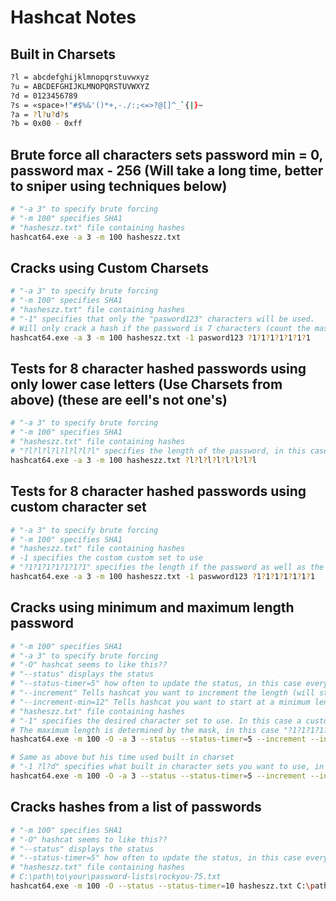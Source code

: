 Hashcat Notes
=============
Built in Charsets
-----------------
```bash
?l = abcdefghijklmnopqrstuvwxyz
?u = ABCDEFGHIJKLMNOPQRSTUVWXYZ
?d = 0123456789
?s = «space»!"#$%&'()*+,-./:;<=>?@[]^_`{|}~
?a = ?l?u?d?s
?b = 0x00 - 0xff
```
Brute force all characters sets password min = 0, password max - 256 (Will take a long time, better to sniper using techniques below)
-------------------------------------------------------------------------------------------------------------------------------------
```bash
# "-a 3" to specify brute forcing
# "-m 100" specifies SHA1
# "hasheszz.txt" file containing hashes
hashcat64.exe -a 3 -m 100 hasheszz.txt
```
Cracks using Custom Charsets
-------------------------
```bash
# "-a 3" to specify brute forcing
# "-m 100" specifies SHA1
# "hasheszz.txt" file containing hashes
# "-1" specifies that only the "pasword123" characters will be used.
# Will only crack a hash if the password is 7 characters (count the mask)
hashcat64.exe -a 3 -m 100 hasheszz.txt -1 pasword123 ?1?1?1?1?1?1?1
```
Tests for 8 character hashed passwords using only lower case letters (Use Charsets from above) (these are eell's not one's)
-------------------------
```bash
# "-a 3" to specify brute forcing
# "-m 100" specifies SHA1
# "hasheszz.txt" file containing hashes
# "?l?l?l?l?l?l?l?l" specifies the length of the password, in this case 8 characters
hashcat64.exe -a 3 -m 100 hasheszz.txt ?l?l?l?l?l?l?l?l
```
Tests for 8 character hashed passwords using custom character set
-------------------------
```bash
# "-a 3" to specify brute forcing
# "-m 100" specifies SHA1
# "hasheszz.txt" file containing hashes
# -1 specifies the custom custom set to use
# "?1?1?1?1?1?1?1" specifies the length if the password as well as the position of each character
hashcat64.exe -a 3 -m 100 hasheszz.txt -1 paswword123 ?1?1?1?1?1?1?1
```
Cracks using minimum and maximum length password
-------------------------
```bash
# "-m 100" specifies SHA1
# "-a 3" to specify brute forcing
# "-O" hashcat seems to like this??
# "--status" displays the status
# "--status-timer=5" how often to update the status, in this case every 5 seconds.
# "--increment" Tells hashcat you want to increment the length (will start at 1 character password unless you specify "--increment-min=??")
# "--increment-min=12" Tells hashcat you want to start at a minimum length, in the case the minimum is 12 characters
# "hasheszz.txt" file containing hashes
# "-1" specifies the desired character set to use. In this case a custom charset is used "123456789password"
# The maximum length is determined by the mask, in this case "?1?1?1?1?1?1?1?1?1?1?1?1" specifies the max length of 12 in this case.
hashcat64.exe -m 100 -O -a 3 --status --status-timer=5 --increment --increment-min=12 hasheszz.txt -1 123456789password ?1?1?1?1?1?1?1?1?1?1?1?1

# Same as above but his time used built in charset
# "-1 ?l?d" specifies what built in character sets you want to use, in this case you will be using both lowercase and digits for all positions
hashcat64.exe -m 100 -O -a 3 --status --status-timer=5 --increment --increment-min=12 hasheszz.txt -1 ?l?d ?1?1?1?1?1?1?1?1?1?1?1?1
```
Cracks hashes from a list of passwords
-------------------------
```bash
# "-m 100" specifies SHA1
# "-O" hashcat seems to like this??
# "--status" displays the status
# "--status-timer=5" how often to update the status, in this case every 10 seconds.
# "hasheszz.txt" file containing hashes
# C:\path\to\your\password-lists\rockyou-75.txt
hashcat64.exe -m 100 -O --status --status-timer=10 hasheszz.txt C:\path\to\your\password-lists\rockyou-75.txt
```
